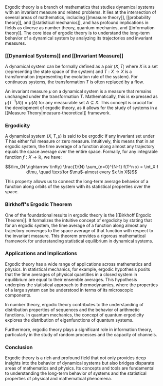 Ergodic theory is a branch of mathematics that studies dynamical systems with an invariant measure and related problems. It lies at the intersection of several areas of mathematics, including [[measure theory]], [[probability theory]], and [[statistical mechanics]], and has profound implications in fields as diverse as number theory, quantum mechanics, and [[information theory]]. The core idea of ergodic theory is to understand the long-term behavior of a dynamical system by analyzing its trajectories and invariant measures.

### [[Dynamical Systems]] and [[Invariant Measure]]

A dynamical system can be formally defined as a pair $(X, T)$ where $X$ is a set (representing the state space of the system) and $T: X \rightarrow X$ is a transformation (representing the evolution rule of the system). For continuous systems, the transformation $T$ is often replaced by a flow.

An invariant measure $\mu$ on a dynamical system is a measure that remains unchanged under the transformation $T$. Mathematically, this is expressed as $\mu(T^{-1}(A)) = \mu(A)$ for any measurable set $A \subseteq X$. This concept is crucial for the development of ergodic theory, as it allows for the study of systems in a [[Measure Theory|measure-theoretical]] framework.

### Ergodicity

A dynamical system $(X, T, \mu)$ is said to be ergodic if any invariant set under $T$ has either full measure or zero measure. Intuitively, this means that in an ergodic system, the time average of a function along almost any trajectory equals the space average over the entire space. Formally, for any integrable function $f: X \rightarrow \mathbb{R}$, we have:

$$\lim_{N \rightarrow \infty} \frac{1}{N} \sum_{n=0}^{N-1} f(T^n x) = \int_X f d\mu, \quad \text{for $\mu$-almost every $x \in X$}$$

This property allows us to connect the long-term average behavior of a function along orbits of the system with its statistical properties over the space.

### Birkhoff's Ergodic Theorem

One of the foundational results in ergodic theory is the [[Birkhoff Ergodic Theorem]]. It formalizes the intuitive concept of ergodicity by stating that for an ergodic system, the time average of a function along almost any trajectory converges to the space average of that function with respect to the invariant measure. This theorem provides a rigorous mathematical framework for understanding statistical equilibrium in dynamical systems.

### Applications and Implications

Ergodic theory has a wide range of applications across mathematics and physics. In statistical mechanics, for example, ergodic hypothesis posits that the time averages of physical quantities in a closed system in equilibrium are equal to their ensemble averages. This hypothesis underpins the statistical approach to thermodynamics, where the properties of a large system can be understood in terms of its microscopic components.

In number theory, ergodic theory contributes to the understanding of distribution properties of sequences and the behavior of arithmetic functions. In quantum mechanics, the concept of quantum ergodicity explores the distribution of eigenfunctions of quantum systems.

Furthermore, ergodic theory plays a significant role in information theory, particularly in the study of random processes and the capacity of channels.

### Conclusion

Ergodic theory is a rich and profound field that not only provides deep insights into the behavior of dynamical systems but also bridges disparate areas of mathematics and physics. Its concepts and tools are fundamental to understanding the long-term behavior of systems and the statistical properties of physical and mathematical phenomena.